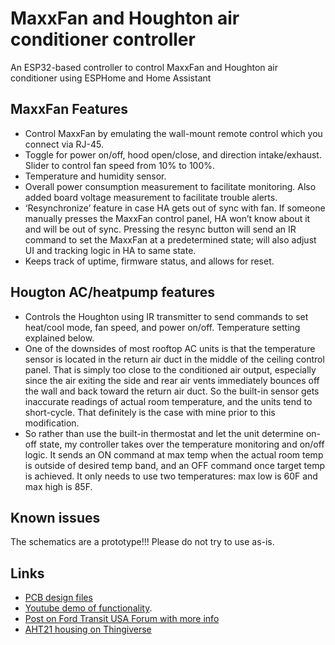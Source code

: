 # MaxxFan and Houghton air conditioner controller
An ESP32-based controller to control MaxxFan and Houghton air conditioner using ESPHome and Home Assistant

## MaxxFan Features

- Control MaxxFan by emulating the wall-mount remote control which you connect via RJ-45.
- Toggle for power on/off, hood open/close, and direction intake/exhaust. Slider to control fan speed from 10% to 100%.
- Temperature and humidity sensor.
- Overall power consumption measurement to facilitate monitoring. Also added board voltage measurement to facilitate trouble alerts.
- ‘Resynchronize’ feature in case HA gets out of sync with fan. If someone manually presses the MaxxFan control panel, HA won’t know about it and will be out of sync. Pressing the resync button will send an IR command to set the MaxxFan at a predetermined state; will also adjust UI and tracking logic in HA to same state.
- Keeps track of uptime, firmware status, and allows for reset.

## Hougton AC/heatpump features
- Controls the Houghton using IR transmitter to send commands to set heat/cool mode, fan speed, and power on/off. Temperature setting explained below.
- One of the downsides of most rooftop AC units is that the temperature sensor is located in the return air duct in the middle of the ceiling control panel. That is simply too close to the conditioned air output, especially since the air exiting the side and rear air vents immediately bounces off the wall and back toward the return air duct. So the built-in sensor gets inaccurate readings of actual room temperature, and the units tend to short-cycle. That definitely is the case with mine prior to this modification.
- So rather than use the built-in thermostat and let the unit determine on-off state, my controller takes over the temperature monitoring and on/off logic. It sends an ON command at max temp when the actual room temp is outside of desired temp band, and an OFF command once target temp is achieved. It only needs to use two temperatures: max low is 60F and max high is 85F.

## Known issues
The schematics are a prototype!!!  Please do not try to use as-is.

## Links
- [PCB design files](https://oshwlab.com/ncarney/maxxfan-controller)
- [Youtube demo of functionality](https://youtu.be/xNdgwMG5jzs).
- [Post on Ford Transit USA Forum with more info](https://www.fordtransitusaforum.com/threads/home-assistant-for-van-automation.90215/post-1245570)
- [AHT21 housing on Thingiverse](https://www.thingiverse.com/thing:5200358)
